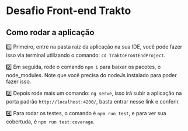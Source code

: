 # Desafio Front-end Trakto

## Como rodar a aplicação

:one: Primeiro, entre na pasta raiz da aplicação na sua IDE, você pode fazer isso via terminal utilizando o comando: `cd TraktoFrontEndProject`.

:two: Em seguida, rode o comando `npm i` para baixar os pacotes, o node_modules. Note que você precisa do nodeJs instalado para poder fazer isso.

:three: Depois rode mais um comando: `ng serve`, isso irá subir a aplicação na porta padrão `http://localhost:4200/`, basta entrar nesse link e conferir.

:four: Para rodar os testes, o comando é `npm run test`, e para ver sua cobertuda, é `npm run test:coverage`.
